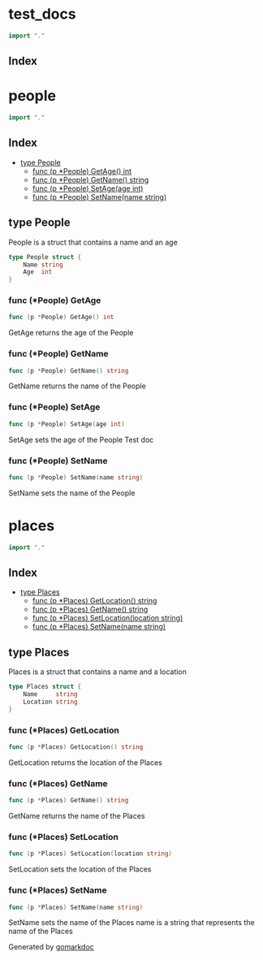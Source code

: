 <!-- Code generated by gomarkdoc. DO NOT EDIT -->

# test\_docs

```go
import "."
```

## Index



# people

```go
import "."
```

## Index

- [type People](<#People>)
  - [func \(p \*People\) GetAge\(\) int](<#People.GetAge>)
  - [func \(p \*People\) GetName\(\) string](<#People.GetName>)
  - [func \(p \*People\) SetAge\(age int\)](<#People.SetAge>)
  - [func \(p \*People\) SetName\(name string\)](<#People.SetName>)


<a name="People"></a>
## type People

People is a struct that contains a name and an age

```go
type People struct {
    Name string
    Age  int
}
```

<a name="People.GetAge"></a>
### func \(\*People\) GetAge

```go
func (p *People) GetAge() int
```

GetAge returns the age of the People

<a name="People.GetName"></a>
### func \(\*People\) GetName

```go
func (p *People) GetName() string
```

GetName returns the name of the People

<a name="People.SetAge"></a>
### func \(\*People\) SetAge

```go
func (p *People) SetAge(age int)
```

SetAge sets the age of the People Test doc

<a name="People.SetName"></a>
### func \(\*People\) SetName

```go
func (p *People) SetName(name string)
```

SetName sets the name of the People

# places

```go
import "."
```

## Index

- [type Places](<#Places>)
  - [func \(p \*Places\) GetLocation\(\) string](<#Places.GetLocation>)
  - [func \(p \*Places\) GetName\(\) string](<#Places.GetName>)
  - [func \(p \*Places\) SetLocation\(location string\)](<#Places.SetLocation>)
  - [func \(p \*Places\) SetName\(name string\)](<#Places.SetName>)


<a name="Places"></a>
## type Places

Places is a struct that contains a name and a location

```go
type Places struct {
    Name     string
    Location string
}
```

<a name="Places.GetLocation"></a>
### func \(\*Places\) GetLocation

```go
func (p *Places) GetLocation() string
```

GetLocation returns the location of the Places

<a name="Places.GetName"></a>
### func \(\*Places\) GetName

```go
func (p *Places) GetName() string
```

GetName returns the name of the Places

<a name="Places.SetLocation"></a>
### func \(\*Places\) SetLocation

```go
func (p *Places) SetLocation(location string)
```

SetLocation sets the location of the Places

<a name="Places.SetName"></a>
### func \(\*Places\) SetName

```go
func (p *Places) SetName(name string)
```

SetName sets the name of the Places name is a string that represents the name of the Places

Generated by [gomarkdoc](<https://github.com/princjef/gomarkdoc>)

